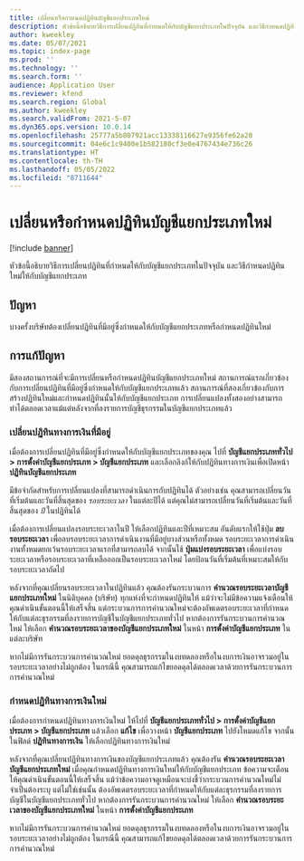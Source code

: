 ```yaml
---
title: เปลี่ยนหรือกำหนดปฏิทินบัญชีแยกประเภทใหม่
description: หัวข้อนี้อธิบายวิธีการเปลี่ยนปฏิทินที่กําหนดให้กับบัญชีแยกประเภทในปัจจุบัน และวิธีกําหนดปฏิทินใหม่ให้กับบัญชีแยกประเภท
author: kweekley
ms.date: 05/07/2021
ms.topic: index-page
ms.prod: ''
ms.technology: ''
ms.search.form: ''
audience: Application User
ms.reviewer: kfend
ms.search.region: Global
ms.author: kweekley
ms.search.validFrom: 2021-5-07
ms.dyn365.ops.version: 10.0.14
ms.openlocfilehash: 25777a5b807921acc13338116627e9356fe62a20
ms.sourcegitcommit: 04e6c1c9400e1b582180cf3e0e4767434e736c26
ms.translationtype: HT
ms.contentlocale: th-TH
ms.lasthandoff: 05/05/2022
ms.locfileid: "8711644"
---
```

# <a name="change-or-reassign-a-ledger-calendar"></a>เปลี่ยนหรือกำหนดปฏิทินบัญชีแยกประเภทใหม่

[!include [banner](../includes/banner.md)]

หัวข้อนี้อธิบายวิธีการเปลี่ยนปฏิทินที่กําหนดให้กับบัญชีแยกประเภทในปัจจุบัน และวิธีกําหนดปฏิทินใหม่ให้กับบัญชีแยกประเภท

## <a name="issue"></a>ปัญหา

บางครั้งบริษัทต้องเปลี่ยนปฏิทินที่มีอยู่ซึ่งกําหนดให้กับบัญชีแยกประเภทหรือกําหนดปฏิทินใหม่

## <a name="resolution"></a>การแก้ปัญหา

มีสองสถานการณ์ที่จะมีการเปลี่ยนหรือกำหนดปฏิทินบัญชีแยกประเภทใหม่ สถานการณ์แรกเกี่ยวข้องกับการเปลี่ยนปฏิทินที่มีอยู่ซึ่งกำหนดให้กับบัญชีแยกประเภทแล้ว สถานการณ์ที่สองเกี่ยวข้องกับการสร้างปฏิทินใหม่และกําหนดปฏิทินนั้นให้กับบัญชีแยกประเภท การเปลี่ยนแปลงทั้งสองอย่างสามารถทำได้ตลอดเวลาแม้แต่หลังจากที่ลงรายการบัญชีธุรกรรมในบัญชีแยกประเภทแล้ว

### <a name="change-an-existing-fiscal-calendar"></a>เปลี่ยนปฏิทินทางการเงินที่มีอยู่

เมื่อต้องการเปลี่ยนปฏิทินที่มีอยู่ซึ่งกำหนดให้กับบัญชีแยกประเภทของคุณ ไปที่ **บัญชีแยกประเภททั่วไป \> การตั้งค่าบัญชีแยกประเภท \> บัญชีแยกประเภท** และเลือกลิงก์ให้กับปฏิทินทางการเงินเพื่อเปิดหน้า **ปฏิทินบัญชีแยกประเภท**

มีข้อจำกัดสำหรับการเปลี่ยนแปลงที่สามารถดำเนินการกับปฏิทินได้ ตัวอย่างเช่น คุณสามารถเปลี่ยนวันที่เริ่มต้นและวันที่สิ้นสุดของ *รอบระยะเวลา* ในแต่ละปีได้ แต่คุณไม่สามารถเปลี่ยนวันที่เริ่มต้นและวันที่สิ้นสุดของ *ปี* ในปฏิทินได้

เมื่อต้องการเปลี่ยนแปลงรอบระยะเวลาในปี ให้เลือกปฏิทินและปีที่เหมาะสม อันดับแรกให้ใช้ปุ่ม **ลบรอบระยะเวลา** เพื่อลบรอบระยะเวลาการดําเนินงานที่มีอยู่บางส่วนหรือทั้งหมด รอบระยะเวลาการดําเนินงานทั้งหมดยกเว้นรอบระยะเวลาแรกที่สามารถลบได้ จากนั้นใช้ **ปุ่มแบ่งรอบระยะเวลา** เพื่อแบ่งรอบระยะเวลาหรือรอบระยะเวลาที่เหลือออกเป็นรอบระยะเวลาใหม่ โดยป้อนวันที่เริ่มต้นที่เหมาะสมให้กับรอบระยะเวลาถัดไป

หลังจากที่คุณเปลี่ยนรอบระยะเวลาในปฏิทินแล้ว คุณต้องรันกระบวนการ **คำนวณรอบระยะเวลาบัญชีแยกประเภทใหม่** ในนิติบุคคล (บริษัท) ทุกแห่งที่จะกำหนดปฏิทินให้ แม้ว่าจะไม่มีข้อความแจ้งเตือนให้คุณดำเนินขั้นตอนนี้ให้เสร็จสิ้น แต่กระบวนการการคำนวณใหม่จะต้องอัพเดตรอบระยะเวลาที่กำหนดให้กับแต่ละธุรกรรมที่ลงรายการบัญชีในบัญชีแยกประเภททั่วไป หากต้องการรันกระบวนการคำนวณใหม่ ให้เลือก **คำนวณรอบระยะเวลาของบัญชีแยกประเภทใหม่** ในหน้า **การตั้งค่าบัญชีแยกประเภท** ในแต่ละบริษัท

หากไม่มีการรันกระบวนการคำนวณใหม่ ยอดดุลธุรกรรมในงบทดลองหรือในงบการเงินอาจรวมอยู่ในรอบระยะเวลาอย่างไม่ถูกต้อง ในกรณีนี้ คุณสามารถแก้ไขยอดดุลได้ตลอดเวลาด้วยการรันกระบวนการการคำนวณใหม่

### <a name="assign-a-new-fiscal-calendar"></a>กําหนดปฏิทินทางการเงินใหม่

เมื่อต้องการกําหนดปฏิทินทางการเงินใหม่ ให้ไปที่ **บัญชีแยกประเภททั่วไป \> การตั้งค่าบัญชีแยกประเภท \> บัญชีแยกประเภท** แล้วเลือก **แก้ไข** เพื่อวางหน้า **บัญชีแยกประเภท** ไปยังโหมดแก้ไข จากนั้น ในฟิลด์ **ปฏิทินทางการเงิน** ให้เลือกปฏิทินทางการเงินใหม่

หลังจากที่คุณเปลี่ยนปฏิทินทางการเงินของบัญชีแยกประเภทแล้ว คุณต้องรัน **คำนวณรอบระยะเวลาบัญชีแยกประเภทใหม่** เมื่อคุณกําหนดปฏิทินทางการเงินใหม่ให้กับบัญชีแยกประเภท ข้อความจะเตือนให้คุณดำเนินขั้นตอนนี้ให้เสร็จสิ้น แม้ว่าข้อความอาจดูเหมือนจะบ่งชี้ว่ากระบวนการคำนวณใหม่ไม่จำเป็นต้องระบุ แต่ไม่ใช่เช่นนั้น ต้องอัพเดตรอบระยะเวลาที่กำหนดให้กับแต่ละธุรกรรมที่ลงรายการบัญชีในบัญชีแยกประเภททั่วไป หากต้องการรันกระบวนการคำนวณใหม่ ให้เลือก **คำนวณรอบระยะเวลาของบัญชีแยกประเภทใหม่** ในหน้า **การตั้งค่าบัญชีแยกประเภท**

หากไม่มีการรันกระบวนการคำนวณใหม่ ยอดดุลธุรกรรมในงบทดลองหรือในงบการเงินอาจรวมอยู่ในรอบระยะเวลาอย่างไม่ถูกต้อง ในกรณีนี้ คุณสามารถแก้ไขยอดดุลได้ตลอดเวลาด้วยการรันกระบวนการการคำนวณใหม่
